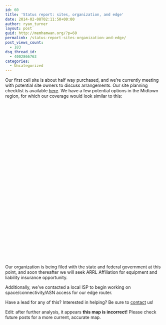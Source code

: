 ```yaml
---
id: 60
title: 'Status report: sites, organization, and edge'
date: 2014-02-08T02:11:50+00:00
author: ryan_turner
layout: post
guid: http://memhamwan.org/?p=60
permalink: /status-report-sites-organization-and-edge/
post_views_count:
  - 183
dsq_thread_id:
  - 4002866763
categories:
  - Uncategorized
---
```

Our first cell site is about half way purchased, and we&#8217;re currently meeting with potential site owners to discuss arrangements. Our site planning checklist is available [here](https://docs.google.com/document/d/1AaExw2mh2qLWtIRZicbA5D2sI1wv5T2xRXZ1GrwJLik/edit#heading=h.67u85x4y4zvz). We have a few potential options in the Midtown region, for which our coverage would look similar to this:
  

  


<div id="map_canvas" style="width: 100%; height: 500px;">
</div>

Our organization is being filed with the state and federal government at this point, and soon thereafter we will seek ARRL Affiliation for equipment and liability insurance opportunity.

Additionally, we&#8217;ve contacted a local ISP to begin working on space/connectivity/ASN access for our edge router.

Have a lead for any of this? Interested in helping? Be sure to [contact](http://memhamwan.org/?page_id=28) us!

Edit: after further analysis, it appears **this map is incorrect!** Please check future posts for a more current, accurate map.